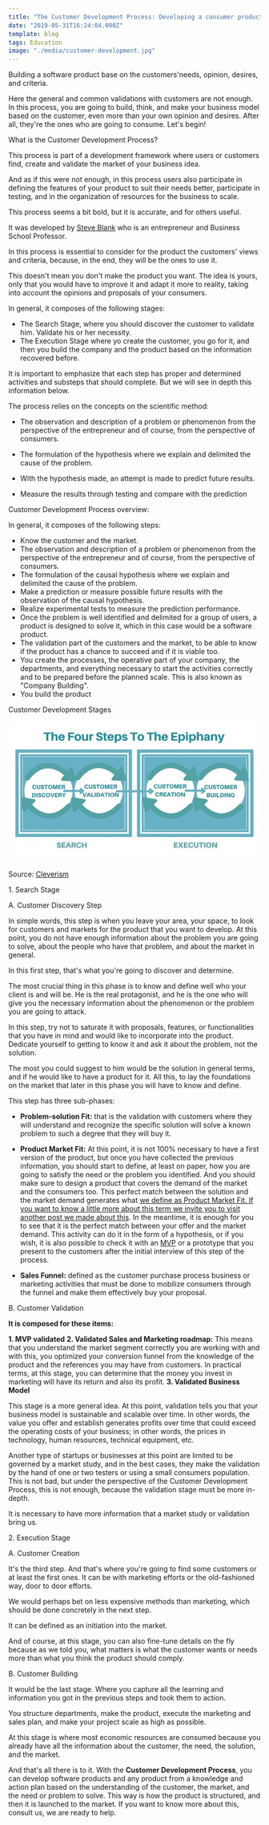 ```yaml
---
title: "The Customer Development Process: Developing a consumer product for consumers"
date: "2019-05-31T16:24:04.000Z"
template: blog
tags: Education
image: "./media/customer-development.jpg"
---
```


Building a software product base on the customers'needs, opinion, desires, and criteria.

<youtube-video id="xr2zFXblSRM"></youtube-video>

Here the general and common validations with customers are not enough. In this process, you are going to build, think, and make your business model based on the customer, even more than your own opinion and desires. After all, they're the ones who are going to consume. Let's begin!

<title-2>What is the Customer Development Process?</title-2>


This process is part of a development framework where users or customers find, create and validate the market of your business idea. 

And as if this were not enough, in this process users also participate in defining the features of your product to suit their needs better, participate in testing, and in the organization of resources for the business to scale. 

This process seems a bit bold, but it is accurate, and for others useful. 

It was developed by [Steve Blank](https://steveblank.com/) who is an entrepreneur and Business School Professor. 

In this process is essential to consider for the product the customers' views and criteria, because, in the end, they will be the ones to use it. 

This doesn't mean you don't make the product you want. The idea is yours, only that you would have to improve it and adapt it more to reality, taking into account the opinions and proposals of your consumers. 

In general, it composes of the following stages:

* The Search Stage, where you should discover the customer to validate him. Validate his or her necessity. 
* The Execution Stage where yo create the customer, you go for it, and then you build the company and the product based on the information recovered before.

It is important to emphasize that each step has proper and determined activities and substeps that should complete. But we will see in depth this information below. 


The process relies on the concepts on the scientific method:

- The observation and description of a problem or phenomenon from the perspective of the entrepreneur and of course, from the perspective of consumers. 

- The formulation of the hypothesis where we explain and delimited the cause of the problem.

- With the hypothesis made, an attempt is made to predict future results.

- Measure the results through testing and compare with the prediction

<title-2>Customer Development Process overview:</title-2>

In general, it composes of the following steps:

* Know the customer and the market.
* The observation and description of a problem or phenomenon from the perspective of the entrepreneur and of course, from the perspective of consumers. 
* The formulation of the causal hypothesis where we explain and delimited the cause of the problem.
* Make a prediction or measure possible future results with the observation of the causal hypothesis. 
* Realize experimental tests to measure the prediction performance.
* Once the problem is well identified and delimited for a group of users, a product is designed to solve it, which in this case would be a software product.
* The validation part of the customers and the market, to be able to know if the product has a chance to succeed and if it is viable too.
* You create the processes, the operative part of your company, the departments, and everything necessary to start the activities correctly and to be prepared before the planned scale. This is also known as "Company Building". 
* You build the product

<title-2>Customer Development Stages</title-2>

![customer-development](./media/customer-development-process.jpg)

Source: [Cleverism](https://www.cleverism.com/how-customer-development-model-work/)


<title-2>1. Search Stage</title-2>

<title-3>A. Customer Discovery Step</title-3>

In simple words, this step is when you leave your area, your space, to look for customers and markets for the product that you want to develop.  At this point, you do not have enough information about the problem you are going to solve, about the people who have that problem, and about the market in general. 

In this first step, that's what you're going to discover and determine. 

The most crucial thing in this phase is to know and define well who your client is and will be. He is the real protagonist, and he is the one who will give you the necessary information about the phenomenon or the problem you are going to attack. 

In this step, try not to saturate it with proposals, features, or functionalities that you have in mind and would like to incorporate into the product. Dedicate yourself to getting to know it and ask it about the problem, not the solution. 

The most you could suggest to him would be the solution in general terms, and if he would like to have a product for it. All this, to lay the foundations on the market that later in this phase you will have to know and define. 

This step has three sub-phases:

* **Problem-solution Fit:** that is the validation with customers where they will understand and recognize the specific solution will solve a known problem to such a degree that they will buy it.

* **Product Market Fit:** At this point, it is not 100% necessary to have a first version of the product, but once you have collected the previous information, you should start to define, at least on paper, how you are going to satisfy the need or the problem you identified. And you should make sure to design a product that covers the demand of the market and the consumers too. This perfect match between the solution and the market demand generates what [we define as Product Market Fit. If you want to know a little more about this term we invite you to visit another post we made about this](https://cobuildlab.com/blog/achieving-product-market-fit-in-your-software-product/). In the meantime, it is enough for you to see that it is the perfect match between your offer and the market demand. This activity can do it in the form of a hypothesis, or if you wish, it is also possible to check it with an [MVP](https://cobuildlab.com/blog/minimum-viable-product/) or a prototype that you present to the customers after the initial interview of this step of the process. 

* **Sales Funnel:** defined as the customer purchase process business or marketing activities that must be done to mobilize consumers through the funnel and make them effectively buy your proposal.

<title-3>B. Customer Validation</title-3>

**It is composed for these items:**

**1. MVP validated**
**2. Validated Sales and Marketing roadmap:** This means that you understand the market segment correctly you are working with and with this, you optimized your conversion funnel from the knowledge of the product and the references you may have from customers. In practical terms, at this stage, you can determine that the money you invest in marketing will have its return and also its profit.
**3. Validated Business Model**

This stage is a more general idea. At this point, validation tells you that your business model is sustainable and scalable over time. In other words, the value you offer and establish generates profits over time that could exceed the operating costs of your business; in other words, the prices in technology, human resources, technical equipment, etc. 

Another type of startups or businesses at this point are limited to be governed by a market study,  and in the best cases, they make the validation by the hand of one or two testers or using a small consumers population. This is not bad, but under the perspective of the Customer Development Process, this is not enough, because the validation stage must be more in-depth. 

It is necessary to have more information that a market study or validation bring us. 

<title-2>2. Execution Stage</title-2>

<title-3>A. Customer Creation</title-3>

It's the third step. And that's where you're going to find some customers or at least the first ones. It can be with marketing efforts or the old-fashioned way, door to door efforts.

We would perhaps bet on less expensive methods than marketing, which should be done concretely in the next step. 

It can be defined as an initiation into the market. 

And of course, at this stage, you can also fine-tune details on the fly because as we told you, what matters is what the customer wants or needs more than what you think the product should comply. 

<title-3>B. Customer Building</title-3>

It would be the last stage. Where you capture all the learning and information you got in the previous steps and took them to action.

You structure departments, make the product, execute the marketing and sales plan, and make your project scale as high as possible. 

At this stage is where most economic resources are consumed because you already have all the information about the customer, the need, the solution, and the market. 

And that's all there is to it. With the **Customer Development Process**, you can develop software products and any product from a knowledge and action plan based on the understanding of the customer, the market, and the need or problem to solve. This way is how the product is structured, and then it is launched to the market. If you want to know more about this, consult us, we are ready to help.

